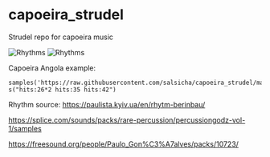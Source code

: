 # capoeira_strudel
Strudel repo for capoeira music

![Rhythms](https://github.com/salsicha/capoeira_strudel/blob/main/rhythms.jpg?raw=true)
![Rhythms](https://github.com/salsicha/capoeira_strudel/blob/main/rhythms_key.jpg?raw=true)

Capoeira Angola example:

``` strudel
samples('https://raw.githubusercontent.com/salsicha/capoeira_strudel/main/strudel.json')
s("hits:26*2 hits:35 hits:42")
```

Rhythm source:
https://paulista.kyiv.ua/en/rhytm-berinbau/


https://splice.com/sounds/packs/rare-percussion/percussiongodz-vol-1/samples

https://freesound.org/people/Paulo_Gon%C3%A7alves/packs/10723/

